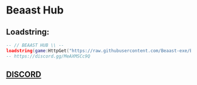 # Beaast Hub

## Loadstring:
```lua
-- // BEAAST HUB \\ --
loadstring(game:HttpGet("https://raw.githubusercontent.com/Beaast-exe/BeaastHub/master/BeaastHub.lua"))()
-- https://discord.gg/MeAXMSCc9Q
```

## [DISCORD](https://discord.gg/MeAXMSCc9Q)
